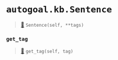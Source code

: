 # `autogoal.kb.Sentence`

> [📝](https://github.com/autogal/autogoal/blob/master/autogoal/kb/_data.py#L401)
> `Sentence(self, **tags)`

### `get_tag`

> [📝](https://github.com/autogoal/autogoal/blob/master/autogoal/kb/_data.py#L283)
> `get_tag(self, tag)`

